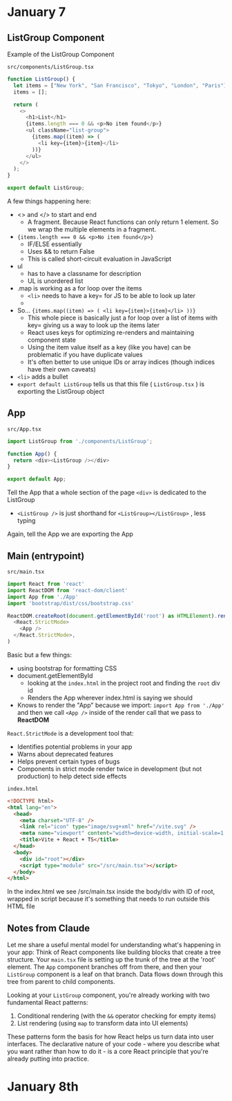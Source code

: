
# January 7
## ListGroup Component

Example of the ListGroup Component

`src/components/ListGroup.tsx`

```typescript
function ListGroup() {
  let items = ["New York", "San Francisco", "Tokyo", "London", "Paris"];
  items = [];

  return (
    <>
      <h1>List</h1>
      {items.length === 0 && <p>No item found</p>}
      <ul className="list-group">
        {items.map((item) => (
          <li key={item}>{item}</li>
        ))}
      </ul>
    </>
  );
}

export default ListGroup;
```

A few things happening here:
- <> and </> to start and end
	- A fragment. Because React functions can only return 1 element. So we wrap the multiple elements in a fragment.
- `{items.length === 0 && <p>No item found</p>} `
	- IF/ELSE essentially
	- Uses && to return False
	- This is called short-circuit evaluation in JavaScript
- ul 
	- has to have a classname for description
	- UL is unordered list
- .map is working as a for loop over the items
	- `<li>` needs to have a key= for JS to be able to look up later
	- 
- So...  ```{items.map((item) => (
          <li key={item}>{item}</li>
        ))}```
	- This whole piece is basically just a for loop over a list of items with key= giving us a way to look up the items later
	- React uses keys for optimizing re-renders and maintaining component state
	- Using the item value itself as a key (like you have) can be problematic if you have duplicate values
	- It's often better to use unique IDs or array indices (though indices have their own caveats)
- `<li>` adds a bullet
- `export default ListGroup` tells us that this file ( `ListGroup.tsx` ) is exporting the ListGroup object


## App

`src/App.tsx`

```typescript
import ListGroup from './components/ListGroup';

function App() {
  return <div><ListGroup /></div>
}

export default App;
```

Tell the App that a whole section of the page `<div>` is dedicated to the ListGroup
- `<ListGroup />` is just shorthand for `<ListGroup></ListGroup>` , less typing

Again, tell the App we are exporting the App

## Main (entrypoint)

`src/main.tsx`

```typescript
import React from 'react'
import ReactDOM from 'react-dom/client'
import App from './App'
import 'bootstrap/dist/css/bootstrap.css'

ReactDOM.createRoot(document.getElementById('root') as HTMLElement).render(
  <React.StrictMode>
    <App />
  </React.StrictMode>,
)
```

Basic but a few things:
- using bootstrap for formatting CSS
- document.getElementById
	- looking at the `index.html` in the project root and finding the `root` div id
	- Renders the App wherever index.html is saying we should
- Knows to render the "App" because we import: `import App from './App'` and then we call `<App />` inside of the render call that we pass to **ReactDOM**

`React.StrictMode` is a development tool that:
- Identifies potential problems in your app
- Warns about deprecated features
- Helps prevent certain types of bugs
- Components in strict mode render twice in development (but not production) to help detect side effects


`index.html`
```html
<!DOCTYPE html>
<html lang="en">
  <head>
    <meta charset="UTF-8" />
    <link rel="icon" type="image/svg+xml" href="/vite.svg" />
    <meta name="viewport" content="width=device-width, initial-scale=1.0" />
    <title>Vite + React + TS</title>
  </head>
  <body>
    <div id="root"></div>
    <script type="module" src="/src/main.tsx"></script>
  </body>
</html>
```

In the index.html we see /src/main.tsx inside the body/div with ID of root, wrapped in script because it's something that needs to run outside this HTML file

## Notes from Claude

Let me share a useful mental model for understanding what's happening in your app: Think of React components like building blocks that create a tree structure. Your `main.tsx` file is setting up the trunk of the tree at the 'root' element. The `App` component branches off from there, and then your `ListGroup` component is a leaf on that branch. Data flows down through this tree from parent to child components.

Looking at your `ListGroup` component, you're already working with two fundamental React patterns:

1. Conditional rendering (with the `&&` operator checking for empty items)
2. List rendering (using `map` to transform data into UI elements)

These patterns form the basis for how React helps us turn data into user interfaces. The declarative nature of your code - where you describe what you want rather than how to do it - is a core React principle that you're already putting into practice.


# January 8th